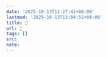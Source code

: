 ```yaml
---
date: '2025-10-13T11:27:41+08:00'
lastmod: '2025-10-13T13:04:51+08:00'
title: 󰙋
url: 󰙋
tags: []
src:
note:
---
```

